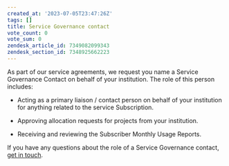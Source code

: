 ```yaml
---
created_at: '2023-07-05T23:47:26Z'
tags: []
title: Service Governance contact
vote_count: 0
vote_sum: 0
zendesk_article_id: 7349082099343
zendesk_section_id: 7348925662223
---
```


As part of our service agreements, we request you name a Service
Governance Contact on behalf of your institution. The role of this
person includes:

- Acting as a primary liaison / contact person on behalf of your
    institution for anything related to the service Subscription.

- Approving allocation requests for projects from your institution.

- Receiving and reviewing the Subscriber Monthly Usage Reports.

If you have any questions about the role of a Service Governance
contact, [get in touch](mailto:support@nesi.org.nz).
